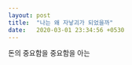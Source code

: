 ```yaml
---
layout: post
title:  "나는 왜 자낳괴가 되었을까"
date:   2020-03-01 23:34:56 +0530
---
```


돈의 
중요함을 
중요함을 아는 
